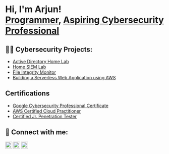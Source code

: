 <h1>Hi, I'm Arjun! <br/><a href="https://github.com/joshmadakor1">Programmer</a>, <a href="https://www.linkedin.com/in/joshmadakor/">Aspiring Cybersecurity Professional</a>

<h2>👨‍💻 Cybersecurity Projects:</h2>

- [Active Directory Home Lab](https://github.com/arjunrajasekhar5/ActiveDirectoryLab)
- [Home SIEM Lab](https://github.com/arjunrajasekhar5/HomeSIEMLab)
- [File Integrity Monitor](https://github.com/arjunrajasekhar5/FileIntegrityMonitor)
- [Building a Serverless Web Application using AWS](https://github.com/arjunrajasekhar5/ServerlessWebApplication)

<h2>Certifications</h2>

- [Google Cybersecurity Professional Certificate](https://www.coursera.org/account/accomplishments/specialization/8VSURU03Z28G)
- [AWS Certified Cloud Practitioner](https://drive.google.com/file/u/0/d/10EkXjyW4diuMLI7RLR6-DngUClcbCjqT/view?usp=drivesdk&pli=1)
- [Certified Jr. Penetration Tester](https://tryhackme-certificates.s3-eu-west-1.amazonaws.com/THM-DHU7WJSZ9C.pdf)

<h2> 🤳 Connect with me:</h2>

[<img align="left" alt="JoshMadakor | Twitter" width="22px" src="https://cdn.jsdelivr.net/npm/simple-icons@v3/icons/twitter.svg" />][twitter]
[<img align="left" alt="JoshMadakor | LinkedIn" width="22px" src="https://cdn.jsdelivr.net/npm/simple-icons@v3/icons/linkedin.svg" />][linkedin]
[<img align="left" alt="JoshMadakor | Instagram" width="22px" src="https://cdn.jsdelivr.net/npm/simple-icons@v3/icons/instagram.svg" />][instagram]

[twitter]: https://twitter.com/joshmadakor
[instagram]: https://www.instagram.com/joshmadakor/
[linkedin]: https://linkedin.com/in/joshmadakor

